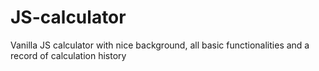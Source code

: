 # JS-calculator

Vanilla JS calculator with nice background, all basic functionalities and a record of calculation history
